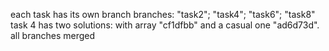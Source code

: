 each task has its own branch
branches: "task2"; "task4"; "task6"; "task8"
task 4 has two solutions: with array "cf1dfbb"  and a casual one "ad6d73d".
all branches merged
